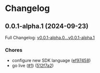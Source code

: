 # Changelog

## 0.0.1-alpha.1 (2024-09-23)

Full Changelog: [v0.0.1-alpha.0...v0.0.1-alpha.1](https://github.com/brevdev/ngc-go/compare/v0.0.1-alpha.0...v0.0.1-alpha.1)

### Chores

* configure new SDK language ([ef97458](https://github.com/brevdev/ngc-go/commit/ef97458528d4487769c022243700d798c86df218))
* go live ([#1](https://github.com/brevdev/ngc-go/issues/1)) ([512f7a2](https://github.com/brevdev/ngc-go/commit/512f7a27a02c9074f852539883e9e67cccc0fcc1))
